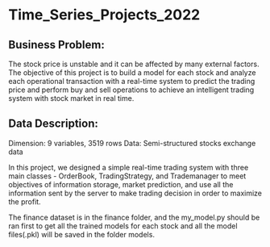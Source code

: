 # Time_Series_Projects_2022

## Business Problem:
The stock price is unstable and it can be affected by many external factors. The objective of this project is to build a model for each stock and analyze each operational transaction with a real-time system to predict the trading price and perform buy and sell operations to achieve an intelligent trading system with stock market in real time.

## Data Description:
  Dimension: 9 variables, 3519 rows
  Data: Semi-structured stocks exchange data
  
In this project, we designed a simple real-time trading system with three main classes - OrderBook, TradingStrategy, and Trademanager to meet objectives of information storage, market prediction, and use all the information sent by the server to make trading decision in order to maximize the profit.

The finance dataset is in the finance folder, and the my_model.py should be ran first to get all the trained models for each stock and all the model files(.pkl) will be saved in the folder models.
  


